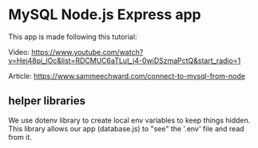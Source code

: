 # MySQL Node.js Express app

This app is made following this tutorial: 

Video: 
https://www.youtube.com/watch?v=Hej48pi_lOc&list=RDCMUC6aTLuI_j4-0wiDSzmaPctQ&start_radio=1

Article: 
https://www.sammeechward.com/connect-to-mysql-from-node 




## helper libraries
We use dotenv library to create local env variables to keep things hidden.  This library allows our app (database.js) to "see" the '.env' file and read from it.  